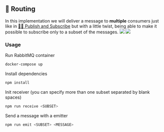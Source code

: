 ## 🎯 Routing

In this implementation we will deliver a message to **multiple** consumers just like in [🤝🏼 Publish and Subscribe](../publish-subscribe/) but with a little twist, being able to make it possible to subscribe only to a subset of the messages.
<img src="https://www.rabbitmq.com/img/tutorials/direct-exchange.png">
<img src="https://www.rabbitmq.com/img/tutorials/direct-exchange-multiple.png">

### Usage
Run RabbitMQ container
```bash
docker-compose up
```

Install dependencies
```bash
npm install
```

Init receiver (you can specify more than one subset separated by blank spaces)
```bash
npm run receive <SUBSET>
```

Send a message with a emitter
```bash
npm run emit <SUBSET> <MESSAGE>
```